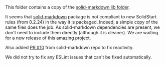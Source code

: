 This folder contains a copy of the [solid-markdown lib folder](https://github.com/andi23rosca/solid-markdown/tree/main/lib).

It seems that [solid-markdown](https://github.com/andi23rosca/solid-markdown) package is not compliant to new SolidStart rules (from 0.2.24) in the way it is packaged. Indeed, a simple copy of the same files does the job. As solid-markdown dependencies are present, we don't need to include them directly (although it is cleaner). We are waiting for a new release of this amazing project.

Also added [PR #10](https://github.com/andi23rosca/solid-markdown/pull/10) from solid-markdown repo to fix reactivity.

We did not try to fix any ESLint issues that can't be fixed automatically.
